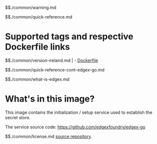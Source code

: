$$./common/warning.md

$$./common/quick-reference.md

# Supported tags and respective Dockerfile links

$$./common/version-ireland.md |
        - [Dockerfile](https://github.com/edgexfoundry/edgex-go/blob/v2.0.0/cmd/security-secretstore-setup/Dockerfile)

$$./common/quick-reference-cont-edgex-go.md

$$./common/what-is-edgex.md

# What's in this image?

This image contains the initialization / setup service used to establish the secret store.

The service source code: <https://github.com/edgexfoundry/edgex-go>

$$./common/license.md
[source repository](https://github.com/edgexfoundry/edgex-go/blob/v2.0.0/cmd/security-secretstore-setup/Attribution.txt).
